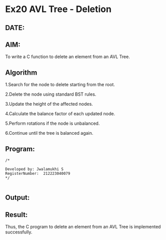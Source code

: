 # Ex20 AVL Tree - Deletion
## DATE:
## AIM:
To write a C function to delete an element from an AVL Tree.
## Algorithm

1.Search for the node to delete starting from the root.

2.Delete the node using standard BST rules.

3.Update the height of the affected nodes.

4.Calculate the balance factor of each updated node.

5.Perform rotations if the node is unbalanced.

6.Continue until the tree is balanced again.

## Program:
```
/*

Developed by: Jwalamukhi S
RegisterNumber:  212223040079
*/


```

## Output:



## Result:
Thus, the C program to delete an element from an AVL Tree is implemented successfully.
